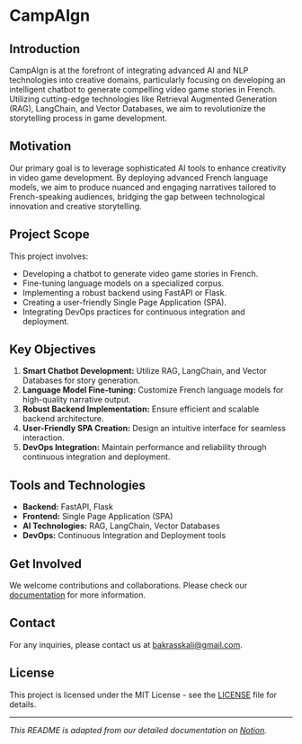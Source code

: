 # CampAIgn

## Introduction
CampAIgn is at the forefront of integrating advanced AI and NLP technologies into creative domains, particularly focusing on developing an intelligent chatbot to generate compelling video game stories in French. Utilizing cutting-edge technologies like Retrieval Augmented Generation (RAG), LangChain, and Vector Databases, we aim to revolutionize the storytelling process in game development.

## Motivation
Our primary goal is to leverage sophisticated AI tools to enhance creativity in video game development. By deploying advanced French language models, we aim to produce nuanced and engaging narratives tailored to French-speaking audiences, bridging the gap between technological innovation and creative storytelling.

## Project Scope
This project involves:
- Developing a chatbot to generate video game stories in French.
- Fine-tuning language models on a specialized corpus.
- Implementing a robust backend using FastAPI or Flask.
- Creating a user-friendly Single Page Application (SPA).
- Integrating DevOps practices for continuous integration and deployment.

## Key Objectives
1. **Smart Chatbot Development:** Utilize RAG, LangChain, and Vector Databases for story generation.
2. **Language Model Fine-tuning:** Customize French language models for high-quality narrative output.
3. **Robust Backend Implementation:** Ensure efficient and scalable backend architecture.
4. **User-Friendly SPA Creation:** Design an intuitive interface for seamless interaction.
5. **DevOps Integration:** Maintain performance and reliability through continuous integration and deployment.

## Tools and Technologies
- **Backend:** FastAPI, Flask
- **Frontend:** Single Page Application (SPA)
- **AI Technologies:** RAG, LangChain, Vector Databases
- **DevOps:** Continuous Integration and Deployment tools

## Get Involved
We welcome contributions and collaborations. Please check our [documentation](https://campaign2024.notion.site/CampAIgn-5efc61bb02af493e991db4f0d0ddd288) for more information.

## Contact
For any inquiries, please contact us at [bakrasskali@gmail.com](bakrasskali@gmail.com).

## License
This project is licensed under the MIT License - see the [LICENSE](LICENSE) file for details.

---

*This README is adapted from our detailed documentation on [Notion](https://campaign2024.notion.site/CampAIgn-5efc61bb02af493e991db4f0d0ddd288?pvs=74).*
